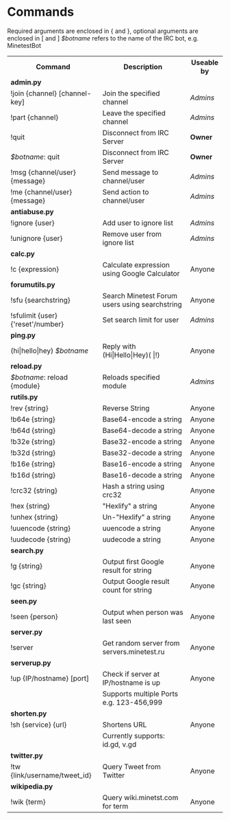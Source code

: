 Commands
========
Required arguments are enclosed in { and }, optional arguments are enclosed in \[ and \]
<i>$botname</i> refers to the name of the IRC bot, e.g. MinetestBot

<table>
    <tr> <th>Command</th>                           <th>Description</th>                                    <th>Useable by</th>    </tr>
    <tr> <td><b>admin.py</b></td>                   <td></td>                                               <td></td>              </tr>
    <tr> <td>!join {channel} [channel-key]</td>     <td>Join the specified channel</td>                     <td><i>Admins</i></td> </tr>
    <tr> <td>!part {channel}</td>                   <td>Leave the specified channel</td>                    <td><i>Admins</i></td> </tr>
    <tr> <td>!quit</td>                             <td>Disconnect from IRC Server</td>                     <td><b>Owner</b></td>  </tr>
    <tr> <td><i>$botname</i>: quit</td>             <td>Disconnect from IRC Server</td>                     <td><b>Owner</b></td>  </tr>
    <tr> <td>!msg {channel/user} {message}</td>     <td>Send message to channel/user</td>                   <td><i>Admins</i></td> </tr>
    <tr> <td>!me {channel/user} {message}</td>      <td>Send action to channel/user</td>                    <td><i>Admins</i></td> </tr>
    <tr> <td><b>antiabuse.py</b></td>               <td></td>                                               <td></td>              </tr>
    <tr> <td>!ignore {user}</td>                    <td>Add user to ignore list</td>                        <td><i>Admins</i></td> </tr>
    <tr> <td>!unignore {user}</td>                  <td>Remove user from ignore list</td>                   <td><i>Admins</i></td> </tr>
    <tr> <td><b>calc.py</b></td>                    <td></td>                                               <td></td>              </tr>
    <tr> <td>!c {expression}</td>                   <td>Calculate expression using Google Calculator</td>   <td>Anyone</td>        </tr>
    <tr> <td><b>forumutils.py</b></td>              <td></td>                                               <td></td>              </tr>
    <tr> <td>!sfu {searchstring}</td>               <td>Search Minetest Forum users using searchstring</td> <td>Anyone</td>        </tr>
    <tr> <td>!sfulimit {user} {'reset'/number}</td> <td>Set search limit for user</td>                      <td><i>Admins</i></td> </tr>
    <tr> <td><b>ping.py</b></td>                    <td></td>                                               <td></td>              </tr>
    <tr> <td>(hi|hello|hey) <i>$botname</i></td>    <td>Reply with (Hi|Hello|Hey)( |!)</td>                 <td>Anyone</td>        </tr>
    <tr> <td><b>reload.py</b></td>                  <td></td>                                               <td></td>              </tr>
    <tr> <td><i>$botname</i>: reload {module}</td>  <td>Reloads specified module</td>                       <td><i>Admins</i></td> </tr>
    <tr> <td><b>rutils.py</b></td>                  <td></td>                                               <td></td>              </tr>
    <tr> <td>!rev {string}</td>                     <td>Reverse String</td>                                 <td>Anyone</td>        </tr>
    <tr> <td>!b64e {string}</td>                    <td>Base64-encode a string</td>                         <td>Anyone</td>        </tr>
    <tr> <td>!b64d {string}</td>                    <td>Base64-decode a string</td>                         <td>Anyone</td>        </tr>
    <tr> <td>!b32e {string}</td>                    <td>Base32-encode a string</td>                         <td>Anyone</td>        </tr>
    <tr> <td>!b32d {string}</td>                    <td>Base32-decode a string</td>                         <td>Anyone</td>        </tr>
    <tr> <td>!b16e {string}</td>                    <td>Base16-encode a string</td>                         <td>Anyone</td>        </tr>
    <tr> <td>!b16d {string}</td>                    <td>Base16-decode a string</td>                         <td>Anyone</td>        </tr>
    <tr> <td>!crc32 {string}</td>                   <td>Hash a string using crc32</td>                      <td>Anyone</td>        </tr>
    <tr> <td>!hex {string}</td>                     <td>"Hexlify" a string</td>                             <td>Anyone</td>        </tr>
    <tr> <td>!unhex {string}</td>                   <td>Un-"Hexlify" a string</td>                          <td>Anyone</td>        </tr>
    <tr> <td>!uuencode {string}</td>                <td>uuencode a string</td>                              <td>Anyone</td>        </tr>
    <tr> <td>!uudecode {string}</td>                <td>uudecode a string</td>                              <td>Anyone</td>        </tr>
    <tr> <td><b>search.py</b></td>                  <td></td>                                               <td></td>              </tr>
    <tr> <td>!g {string}</td>                       <td>Output first Google result for string</td>          <td>Anyone</td>        </tr>
    <tr> <td>!gc {string}</td>                      <td>Output Google result count for string</td>          <td>Anyone</td>        </tr>
    <tr> <td><b>seen.py</b></td>                    <td></td>                                               <td></td>              </tr>
    <tr> <td>!seen {person}</td>                    <td>Output when person was last seen</td>               <td>Anyone</td>        </tr>
    <tr> <td><b>server.py</b></td>                  <td></td>                                               <td></td>              </tr>
    <tr> <td>!server</td>                           <td>Get random server from servers.minetest.ru</td>     <td>Anyone</td>        </tr>
    <tr> <td><b>serverup.py</b></td>                <td></td>                                               <td></td>              </tr>
    <tr> <td>!up {IP/hostname} [port]</td>          <td>Check if server at IP/hostname is up</td>           <td>Anyone</td>        </tr>
    <tr> <td></td>                                  <td>Supports multiple Ports e.g. 123-456,999</td>       <td></td>              </tr>
    <tr> <td><b>shorten.py</b></td>                 <td></td>                                               <td></td>              </tr>
    <tr> <td>!sh {service} {url}</td>               <td>Shortens URL</td>                                   <td>Anyone</td>        </tr>
    <tr> <td></td>                                  <td>Currently supports: id.gd, v.gd</td>                <td></td>              </tr>
    <tr> <td><b>twitter.py</b></td>                 <td></td>                                               <td></td>              </tr>
    <tr> <td>!tw {link/username/tweet_id}</td>      <td>Query Tweet from Twitter</td>                       <td>Anyone</td>        </tr>
    <tr> <td><b>wikipedia.py</b></td>               <td></td>                                               <td></td>              </tr>
    <tr> <td>!wik {term}</td>                       <td>Query wiki.minetst.com for term</td>                <td>Anyone</td>        </tr>
</table>
